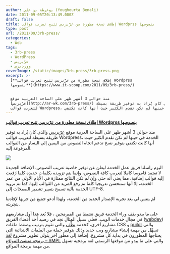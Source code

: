 ```yaml
---
author: يوغرطة بن علي (Youghourta Benali)
date: 2011-09-05T20:13:49.000Z
draft: false
title: إطلاق نسخة مطورة من عرّبريس تتيح تعريب قوالب Wordprss بنصوصها
type: post
url: /2011/09/3rb-press/
categories:
  - Web
tags:
  - 3rb-press
  - WordPress
  - عرّبريس
  - ووردبرس
coverImage: /static/images/3rb-press/3rb-press.png
excerpt: >-
  [**إطلاق نسخة مطورة من عرّبريس تتيح تعريب قوالب Wordprss
  بنصوصها**](https://www.it-scoop.com/2011/09/3rb-press/)


  منذ حوالي 3 أشهر ظهر على الساحة العربية موقع
  [عرّبريس](http://ar-wk.com/3rb-press/) والذي كان يُراد به توفير طريقة بسيطة
  لتعريب قوالب Wordpress، الخدمة في حينها لم تكن تقدم الكثير حيث أنها كانت تكتفي
---
```

[**إطلاق نسخة مطورة من عرّبريس تتيح تعريب قوالب Wordprss بنصوصها**](https://www.it-scoop.com/2011/09/3rb-press/)

منذ حوالي 3 أشهر ظهر على الساحة العربية موقع [عرّبريس](http://ar-wk.com/3rb-press/) والذي كان يُراد به توفير طريقة بسيطة لتعريب قوالب Wordpress، الخدمة في حينها لم تكن تقدم الكثير حيث أنها كانت تكتفي بتوفير نسخ تدعم اتجاه النصوص من اليمين إلى اليسار من القوالب المرفوعة إليه.

![](/static/images/3rb-press/3rb-press.png)

اليوم راسلنا فريق عمل الخدمة ليعلن عن توفير خاصية تعريب النصوص. الإضافة الجديدة لا تعتمد قاموسا كاملا لتعريب كافة النصوص، وإنما يتم تزويده بكلمات جديدة كلما رُفعت إليه قوالب إضافية، مما يعني أنه حتى وإن لم تكن النتائج ممتازة في الأيام الأولى من عمر الخدمة، إلا أنها ستتحسن تدريجيا كلما تم رفع المزيد من القوالب إليها. كما تم تزويد الخدمة بآلية تسمح بتغيير تشفير الصفحات إلى UTF-8.

لم يتنس لي بعد تجربة الإصدار الجديد من الخدمة، ولهذا أدعو جميع من جربها لإفادتنا بتجربته.

على ما يبدو يقف وراء الخدمة فريق نشيط من المبرمجين ، فلا يُعد هذا أول مشاريعهم في مجال خدمات الويب، فعلى سبيل المثال نجد في رصيد أحد أعضاء الفريق ([webdev](http://web2dev.me/)) مشاريع أخرى، كخدمة [نظِّف](http://ndif.tk/) والتي تقوم بترتيب وضغط ملفات CSS و [puildr](http://puildr.com/) والتي تسهِّل من مهمة إنشاء مشاريع ويب جديد وذلك بتوفير جملة من الملفات الابتدائية التي يحتاجها المطورون في بداية كل مشروع. إضافة إلى مطور آخر يتولى تطوير مشروع [لغة برمجة منشئ المواقع – SMPL](http://smpl-lang.com/) والتي على ما يبدو من موقعها الرسمي لغة برمجية تسهل من مهمة برمجة المواقع.
